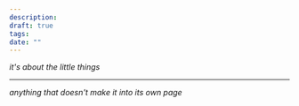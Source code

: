 ```yaml
---
description: 
draft: true
tags: 
date: ""
---
```

*it's about the little things*

---
*anything that doesn't make it into its own page*